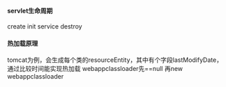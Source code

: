 #### servlet生命周期
create
init
service
destroy

#### 热加载原理
tomcat为例，会生成每个类的resourceEntity，其中有个字段lastModifyDate，通过比较时间能实现热加载
webappclassloader先==null  再new webappclassloader